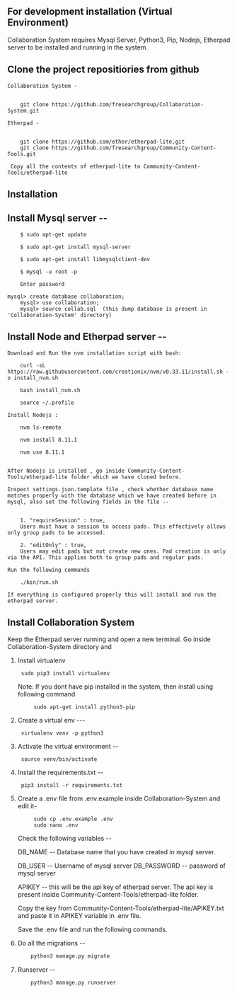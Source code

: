 ## For development installation (Virtual Environment)

Collaboration System requires Mysql Server, Python3, Pip, Nodejs, Etherpad server to be installed and running in the system.

## Clone the project repositiories from github 
	
	Collaboration System - 

	
 		git clone https://github.com/fresearchgroup/Collaboration-System.git 

  	Etherpad - 

  	
 		git clone https://github.com/ether/etherpad-lite.git
 		git clone https://github.com/fresearchgroup/Community-Content-Tools.git
  	
  	 Copy all the contents of etherpad-lite to Community-Content-Tools/etherpad-lite

## Installation 

## Install Mysql server --

		$ sudo apt-get update
		
		$ sudo apt-get install mysql-server
 
		$ sudo apt-get install libmysqlclient-dev

        $ mysql -u root -p

        Enter password
		
	mysql> create database collaboration;
        mysql> use collaboration;
        mysql> source collab.sql  (this dump database is present in 'Collaboration-System' directory)

## Install Node and Etherpad server --

	Download and Run the nvm installation script with bash:
	
 		curl -sL https://raw.githubusercontent.com/creationix/nvm/v0.33.11/install.sh -o install_nvm.sh 

		bash install_nvm.sh 

		source ~/.profile 
  	
	Install Nodejs :
	
		nvm ls-remote

		nvm install 8.11.1 

		nvm use 8.11.1


	After Nodejs is installed , go inside Community-Content-Tools/etherpad-lite folder which we have cloned before.

 	Inspect settings.json.template file , check whether database name matches properly with the database which we have created before in mysql, also set the following fields in the file --


		1. "requireSession" : true,
		Users must have a session to access pads. This effectively allows only group pads to be accessed.
		
		2. "editOnly" : true,
		Users may edit pads but not create new ones. Pad creation is only via the API. This applies both to group pads and regular pads.

	Run the following commands
	
		./bin/run.sh

	If everything is configured properly this will install and run the etherpad server.

## Install Collaboration System

Keep the Etherpad server running and open a new terminal. Go inside Collaboration-System directory and 


1. Install virtualenv 

 		sudo pip3 install virtualenv 

 	Note: If you dont have pip installed in the system, then install using following command

 			sudo apt-get install python3-pip

2. Create a virtual env --- 

     	virtualenv venv -p python3 


3. Activate the virtual environment -- 

     	source venv/bin/activate

4. Install the requirements.txt -- 

		pip3 install -r requirements.txt

5. Create a .env file from .env.example inside Collaboration-System and edit it-

			sudo cp .env.example .env
			sudo nano .env

	Check the following variables --

	DB_NAME -- Database name that you have created in mysql server.

	DB_USER -- Username of mysql server
	DB_PASSWORD -- password of mysql server

	APIKEY -- this will be the api key of etherpad server. The api key is present inside Community-Content-Tools/etherpad-lite folder.

	Copy the key from Community-Content-Tools/etherpad-lite/APIKEY.txt and paste it in APIKEY variable in .env file.

	Save the .env file and run the following commands.


8. Do all the migrations --

	```bash
		python3 manage.py migrate
	```
			
9. Runserver --

    ```bash
    	python3 manage.py runserver
    ``` 
